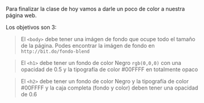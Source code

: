 Para finalizar la clase de hoy vamos a darle un poco de color a nuestra página web.

Los objetivos son 3:

> El `<body>` debe tener una imágen de fondo que ocupe todo el tamaño de la página. Podes encontrar la imágen de fondo en `http://bit.do/fondo-blend`

> El `<h1>` debe tener un fondo de color Negro `rgb(0,0,0)` con una opacidad de 0.5 y la tipografía de color #00FFFF en totalmente opaco

> El `<h2>` debe tener un fondo de color Negro y la tipografía de color #00FFFF y la caja completa (fondo y color) deben tener una opacidad de 0.6

